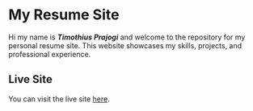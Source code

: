 # My Resume Site

Hi my name is ***Timothius Prajogi*** and welcome to the repository for my personal resume site. This website showcases my skills, projects, and professional experience.

## Live Site

You can visit the live site [here](https://prajogt.github.io).